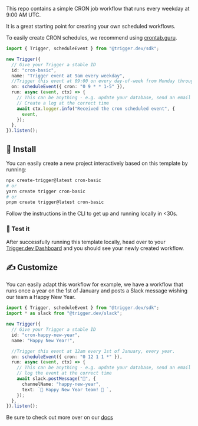 This repo contains a simple CRON job workflow that runs every weekday at 9:00 AM UTC.

It is a great starting point for creating your own scheduled workflows.

To easily create CRON schedules, we recommend using [crontab.guru](https://crontab.guru/).

```ts
import { Trigger, scheduleEvent } from "@trigger.dev/sdk";

new Trigger({
  // Give your Trigger a stable ID
  id: "cron-basic",
  name: "Trigger event at 9am every weekday",
  //Trigger this event at 09:00 on every day-of-week from Monday through Friday. (https://crontab.guru/#0_9_*_*_1-5)
  on: scheduleEvent({ cron: "0 9 * * 1-5" }),
  run: async (event, ctx) => {
    // This can be anything - e.g. update your database, send an email or post a daily Slack update etc
    // Create a log at the correct time
    await ctx.logger.info("Received the cron scheduled event", {
      event,
    });
  },
}).listen();
```

## 🔧 Install

You can easily create a new project interactively based on this template by running:

```sh
npx create-trigger@latest cron-basic
# or
yarn create trigger cron-basic
# or
pnpm create trigger@latest cron-basic
```

Follow the instructions in the CLI to get up and running locally in <30s.

### 🧪 Test it

After successfully running this template locally, head over to your [Trigger.dev Dashboard](https://app.trigger.dev) and you should see your newly created workflow.

## ✍️ Customize

You can easily adapt this workflow for example, we have a workflow that runs once a year on the 1st of January and posts a Slack message wishing our team a Happy New Year.

```ts
import { Trigger, scheduleEvent } from "@trigger.dev/sdk";
import * as slack from "@trigger.dev/slack";

new Trigger({
  // Give your Trigger a stable ID
  id: "cron-happy-new-year",
  name: "Happy New Year!",

  //Trigger this event at 12am every 1st of January, every year.
  on: scheduleEvent({ cron: "0 12 1 1 *" }),
  run: async (event, ctx) => {
    // This can be anything - e.g. update your database, send an email or post a daily Slack update etc
    // log the event at the correct time
    await slack.postMessage("🚨", {
      channelName: "happy-new-year",
      text: `🎉 Happy New Year team! 🎉 `,
    });
  },
}).listen();
```

Be sure to check out more over on our [docs](https://docs.trigger.dev)
